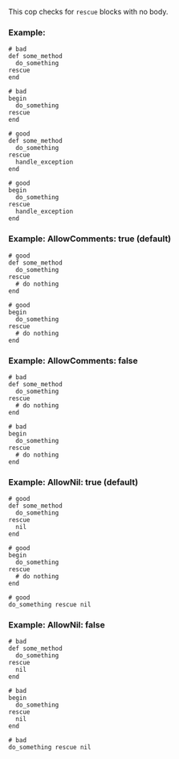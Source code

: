 This cop checks for `rescue` blocks with no body.

### Example:

    # bad
    def some_method
      do_something
    rescue
    end

    # bad
    begin
      do_something
    rescue
    end

    # good
    def some_method
      do_something
    rescue
      handle_exception
    end

    # good
    begin
      do_something
    rescue
      handle_exception
    end

### Example: AllowComments: true (default)

    # good
    def some_method
      do_something
    rescue
      # do nothing
    end

    # good
    begin
      do_something
    rescue
      # do nothing
    end

### Example: AllowComments: false

    # bad
    def some_method
      do_something
    rescue
      # do nothing
    end

    # bad
    begin
      do_something
    rescue
      # do nothing
    end

### Example: AllowNil: true (default)

    # good
    def some_method
      do_something
    rescue
      nil
    end

    # good
    begin
      do_something
    rescue
      # do nothing
    end

    # good
    do_something rescue nil

### Example: AllowNil: false

    # bad
    def some_method
      do_something
    rescue
      nil
    end

    # bad
    begin
      do_something
    rescue
      nil
    end

    # bad
    do_something rescue nil